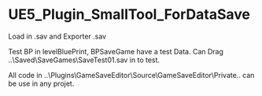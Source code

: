 # UE5_Plugin_SmallTool_ForDataSave
Load in .sav  and Exporter .sav 

Test BP in levelBluePrint, BPSaveGame have a test Data.
Can Drag ..\Saved\SaveGames\SaveTest01.sav in to test.

All code in ..\Plugins\GameSaveEditor\Source\GameSaveEditor\Private\..
can be use in any projet.
